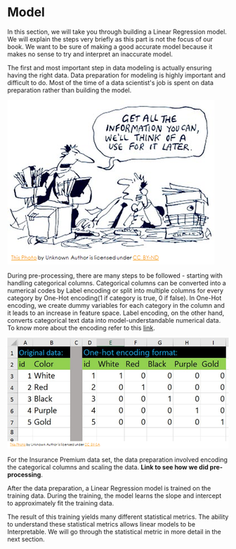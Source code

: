 # Model

In this section, we will take you through building a Linear Regression model. We will explain the steps very briefly as this part is not the focus of our book. We want to be sure of making a good accurate model because it makes no sense to try and interpret an inaccurate model.

The first and most important step in data modeling is actually ensuring having the right data. Data preparation for modeling is highly important and difficult to do. Most of the time of a data scientist's job is spent on data preparation rather than building the model.

![](../../.gitbook/assets/image%20%2891%29.png)

During pre-processing, there are many steps to be followed - starting with handling categorical columns. Categorical columns can be converted into a numerical codes by Label encoding or split into multiple columns for every category by One-Hot encoding\(1 if category is true, 0 if false\). In One-Hot encoding, we create dummy variables for each category in the column and it leads to an increase in feature space. Label encoding, on the other hand, converts categorical text data into model-understandable numerical data. To know more about the encoding refer to this [link](https://towardsdatascience.com/understanding-feature-engineering-part-2-categorical-data-f54324193e63). 

![](../../.gitbook/assets/image%20%2896%29.png)

For the Insurance Premium data set, the data preparation involved encoding the categorical columns and scaling the data. **Link to see how we did pre-processing**.

After the data preparation, a Linear Regression model is trained on the training data. During the training, the model learns the slope and intercept to approximately fit the training data.

The result of this training yields many different statistical metrics. The ability to understand these statistical metrics allows linear models to be Interpretable. We will go through the statistical metric in more detail in the next section. 

